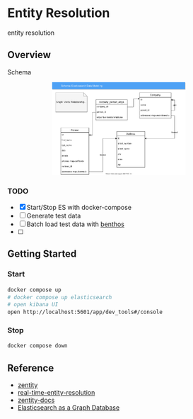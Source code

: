 # Entity Resolution

entity resolution

## Overview

Schema

<p align="center">
  <img src="docs/images/schema.drawio.svg" width="60%">
</p>
<!-- 
![My Diagram](docs/images/schema.drawio.svg) -->

### TODO

- [x] Start/Stop ES with docker-compose
- [ ] Generate test data
- [ ] Batch load test data with [benthos](https://www.benthos.dev/)
- [ ] 

## Getting Started

### Start

```bash
docker compose up
# docker compose up elasticsearch
# open kibana UI
open http://localhost:5601/app/dev_tools#/console
```

### Stop

```bash
docker compose down
```

## Reference

- [zentity](https://zentity.io/)
- [real-time-entity-resolution](https://www.slideshare.net/o19s/real-time-entity-resolution-with-elasticsearch-haystack-2018)
- [zentity-docs](https://zentity.io/docs/basic-usage/)
- [Elasticsearch as a Graph Database](https://medium.com/@imriqwe/elasticsearch-as-a-graph-database-bc0eee7f7622)